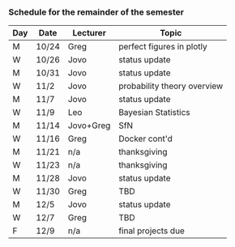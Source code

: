 ### Schedule for the remainder of the semester

| Day | Date | Lecturer | Topic |
|-----|------|----------|-------|
| M   | 10/24| Greg     | perfect figures in plotly |
| W   | 10/26| Jovo     | status update |
| M   | 10/31| Jovo     | status update |
| W   | 11/2 | Jovo     | probability theory overview |
| M   | 11/7 | Jovo     | status update |
| W   | 11/9 | Leo      | Bayesian Statistics |
| M   | 11/14| Jovo+Greg| SfN |
| W   | 11/16| Greg     | Docker cont'd |
| M   | 11/21| n/a      | thanksgiving | 
| W   | 11/23| n/a      | thanksgiving |
| M   | 11/28| Jovo     | status update | 
| W   | 11/30| Greg     | TBD |
| M   | 12/5 | Jovo     | status update | 
| W   | 12/7 | Greg     | TBD |
| F   | 12/9 | n/a      | final projects due |
